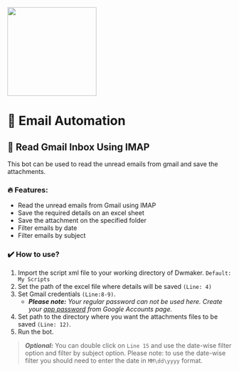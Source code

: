 [<img src="https://www.intelgic.com/static/img/intelgic.png" width="200">](https://www.intelgic.com/ "Powered By Intelgic")
# 📧 Email Automation

## :sparkler: Read Gmail Inbox Using IMAP
This bot can be used to read the unread emails from gmail and save the attachments.

### 🔥 Features:
- Read the unread emails from Gmail using IMAP
- Save the required details on an excel sheet
- Save the attachment on the specified folder
- Filter emails by date
- Filter emails by subject

### :heavy_check_mark: How to use?
1. Import the script xml file to your working directory of Dwmaker. `Default: My Scripts`
2. Set the path of the excel file where details will be saved `(Line: 4)`
3. Set Gmail credentials `(Line:8-9)`. 
	- ***Please note:*** *Your regular password can not be used here. Create your [app password](https://support.google.com/mail/answer/185833?hl=en "Sign in with App Passwords") from Google Accounts page.*
4. Set path to the directory where you want the attachments files to be saved `(Line: 12)`.
5. Run the bot.

> ***Optional:*** You can double click on `Line 15` and use the date-wise filter option and filter by subject option. Please note: to use the date-wise filter you should need to enter the date in `MM\dd\yyyy` format.


